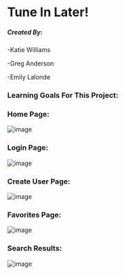 # Tune In Later!

##### Created By:
-Katie Williams

-Greg Anderson

-Emily Lalonde

### Learning Goals For This Project:


### Home Page:
![image](https://user-images.githubusercontent.com/47184994/64641438-694c3500-d3c9-11e9-86e6-11146249cc6d.png)

### Login Page:
![image](https://user-images.githubusercontent.com/47184994/64641528-97317980-d3c9-11e9-92a1-b1dfe440d5ba.png)

### Create User Page:
![image](https://user-images.githubusercontent.com/47184994/64641609-be884680-d3c9-11e9-80c6-aec74869eaf7.png)

### Favorites Page:
![image](https://user-images.githubusercontent.com/47184994/64641698-f98a7a00-d3c9-11e9-958a-ff5471120c06.png)

### Search Results:
![image](https://user-images.githubusercontent.com/47184994/64643187-196f6d00-d3cd-11e9-9ba7-927db41c2f60.png)
